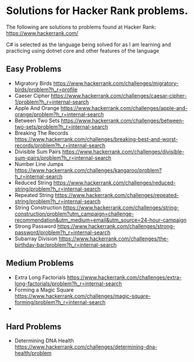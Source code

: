 # Solutions for Hacker Rank problems.
The following are solutions to problems found at Hacker Rank: https://www.hackerrank.com/

C# is selected as the language being solved for as I am learning and practicing using dotnet core and other features of the language
## Easy Problems
- Migratory Birds https://www.hackerrank.com/challenges/migratory-birds/problem?h_r=profile
- Caeser Cipher https://www.hackerrank.com/challenges/caesar-cipher-1/problem?h_r=internal-search
- Apple And Orange https://www.hackerrank.com/challenges/apple-and-orange/problem?h_r=internal-search
- Between Two Sets https://www.hackerrank.com/challenges/between-two-sets/problem?h_r=internal-search
- Breaking The Records https://www.hackerrank.com/challenges/breaking-best-and-worst-records/problem?h_r=internal-search
- Divisible Sum Pairs https://www.hackerrank.com/challenges/divisible-sum-pairs/problem?h_r=internal-search
- Number Line Jumps https://www.hackerrank.com/challenges/kangaroo/problem?h_r=internal-search
- Reduced String https://www.hackerrank.com/challenges/reduced-string/problem?h_r=internal-search
- Repeated String https://www.hackerrank.com/challenges/repeated-string/problem?h_r=internal-search
- String Construction https://www.hackerrank.com/challenges/string-construction/problem?utm_campaign=challenge-recommendation&utm_medium=email&utm_source=24-hour-campaign
- Strong Password https://www.hackerrank.com/challenges/strong-password/problem?h_r=internal-search
- Subarray Division https://www.hackerrank.com/challenges/the-birthday-bar/problem?h_r=internal-search

## Medium Problems
- Extra Long Factorials https://www.hackerrank.com/challenges/extra-long-factorials/problem?h_r=internal-search
- Forming a Magic Square https://www.hackerrank.com/challenges/magic-square-forming/problem?h_r=internal-search
- 

## Hard Problems
- Determining DNA Health https://www.hackerrank.com/challenges/determining-dna-health/problem
